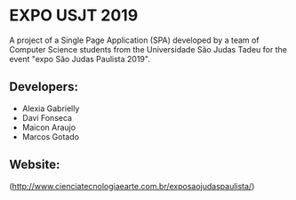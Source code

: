 # EXPO USJT 2019

A project of a Single Page Application (SPA) developed by a team of Computer Science students from the Universidade São Judas Tadeu for the event "expo São Judas Paulista 2019".


## Developers:

* Alexia Gabrielly
* Davi Fonseca
* Maicon Araujo
* Marcos Gotado


## Website:

(http://www.cienciatecnologiaearte.com.br/exposaojudaspaulista/)

